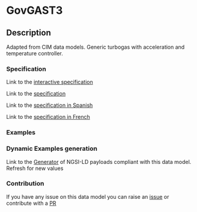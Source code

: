 # GovGAST3

## Description 

Adapted from CIM data models. Generic turbogas with acceleration and temperature controller.
### Specification

Link to the [interactive specification](https://swagger.lab.fiware.org/?url=https://smart-data-models.github.io/dataModel.EnergyCIM/GovGAST3/swagger.yaml)

Link to the [specification](https://smart-data-models.github.io/dataModel.EnergyCIM/GovGAST3/doc/spec.md)

Link to the [specification in Spanish](https://smart-data-models.github.io/dataModel.EnergyCIM/GovGAST3/doc/spec_ES.md)

Link to the [specification in French](https://smart-data-models.github.io/dataModel.EnergyCIM/GovGAST3/doc/spec_FR.md)
### Examples
### Dynamic Examples generation

Link to the [Generator](https://smartdatamodels.org/extra/ngsi-ld_generator_v0.91.php?schemaUrl=https://raw.githubusercontent.com/smart-data-models/dataModel.EnergyCIM/master/GovGAST3/schema.json&email=info@smartdatamodels.org) of NGSI-LD payloads compliant with this data model. Refresh for new values
### Contribution

 If you have any issue on this data model you can raise an [issue](https://github.com/smart-data-models/dataModel.EnergyCIM/issues)  or contribute with a [PR](https://github.com/smart-data-models/dataModel.EnergyCIM/pulls)
